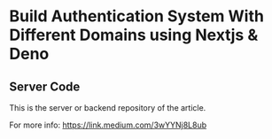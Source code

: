 # Build Authentication System With Different Domains using Nextjs & Deno

## Server Code
This is the server or backend repository of the article.

For more info:
https://link.medium.com/3wYYNj8L8ub
